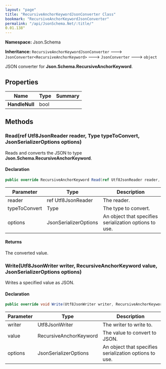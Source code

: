 ```yaml
---
layout: "page"
title: "RecursiveAnchorKeywordJsonConverter Class"
bookmark: "RecursiveAnchorKeywordJsonConverter"
permalink: "/api/JsonSchema.Net/:title/"
0.01.138"
---
```

**Namespace:** Json.Schema

**Inheritance:**
`RecursiveAnchorKeywordJsonConverter`
 🡒 
`JsonConverter<RecursiveAnchorKeyword>`
 🡒 
`JsonConverter`
 🡒 
`object`

JSON converter for **Json.Schema.RecursiveAnchorKeyword**.

## Properties

| Name | Type | Summary |
|---|---|---|
| **HandleNull** | bool |  |

## Methods

### Read(ref Utf8JsonReader reader, Type typeToConvert, JsonSerializerOptions options)

Reads and converts the JSON to type **Json.Schema.RecursiveAnchorKeyword**.

#### Declaration

```c#
public override RecursiveAnchorKeyword Read(ref Utf8JsonReader reader, Type typeToConvert, JsonSerializerOptions options)
```

| Parameter | Type | Description |
|---|---|---|
| reader | ref Utf8JsonReader | The reader. |
| typeToConvert | Type | The type to convert. |
| options | JsonSerializerOptions | An object that specifies serialization options to use. |


#### Returns

The converted value.

### Write(Utf8JsonWriter writer, RecursiveAnchorKeyword value, JsonSerializerOptions options)

Writes a specified value as JSON.

#### Declaration

```c#
public override void Write(Utf8JsonWriter writer, RecursiveAnchorKeyword value, JsonSerializerOptions options)
```

| Parameter | Type | Description |
|---|---|---|
| writer | Utf8JsonWriter | The writer to write to. |
| value | RecursiveAnchorKeyword | The value to convert to JSON. |
| options | JsonSerializerOptions | An object that specifies serialization options to use. |


